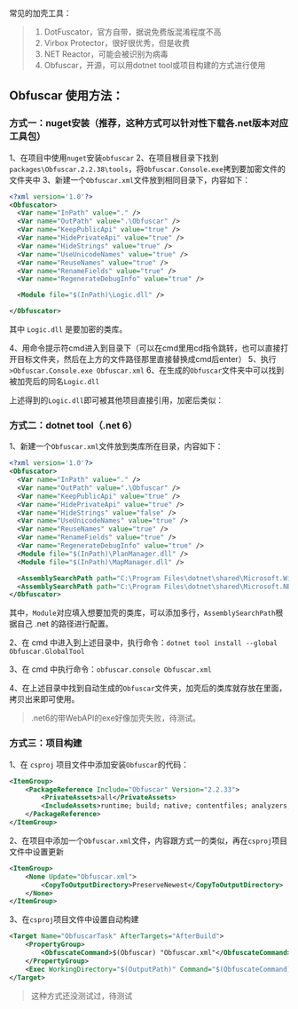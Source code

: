 常见的加壳工具：

> 1. DotFuscator，官方自带，据说免费版混淆程度不高
> 2. Virbox Protector，很好很优秀，但是收费
> 3. NET Reactor，可能会被识别为病毒
> 4. Obfuscar，开源，可以用dotnet tool或项目构建的方式进行使用

## Obfuscar 使用方法：

### 方式一：nuget安装（推荐，这种方式可以针对性下载各.net版本对应工具包）

1、在项目中使用`nuget`安装`obfuscar`
2、在项目根目录下找到`packages\Obfuscar.2.2.38\tools`，将`Obfuscar.Console.exe`拷到要加密文件的文件夹中
3、新建一个`Obfuscar.xml`文件放到相同目录下，内容如下：

``` xml
<?xml version='1.0'?>
<Obfuscator>
  <Var name="InPath" value="." />
  <Var name="OutPath" value=".\Obfuscar" />
  <Var name="KeepPublicApi" value="true" />
  <Var name="HidePrivateApi" value="true" />
  <Var name="HideStrings" value="true" />
  <Var name="UseUnicodeNames" value="true" />
  <Var name="ReuseNames" value="true" />
  <Var name="RenameFields" value="true" />
  <Var name="RegenerateDebugInfo" value="true" />

  <Module file="$(InPath)\Logic.dll" />

</Obfuscator>
```

其中 `Logic.dll` 是要加密的类库。

4、用命令提示符cmd进入到目录下（可以在cmd里用cd指令跳转，也可以直接打开目标文件夹，然后在上方的文件路径那里直接替换成cmd后enter）
5、执行`>Obfuscar.Console.exe Obfuscar.xml`
6、在生成的`Obfuscar`文件夹中可以找到被加壳后的同名`Logic.dll`

上述得到的`Logic.dll`即可被其他项目直接引用，加密后类似：


### 方式二：dotnet tool（.net 6）

1、新建一个`Obfuscar.xml`文件放到类库所在目录，内容如下：

``` xml
<?xml version='1.0'?>
<Obfuscator>
  <Var name="InPath" value="." />
  <Var name="OutPath" value=".\Obfuscar" />
  <Var name="KeepPublicApi" value="true" />
  <Var name="HidePrivateApi" value="true" />
  <Var name="HideStrings" value="false" />
  <Var name="UseUnicodeNames" value="true" />
  <Var name="ReuseNames" value="true" />
  <Var name="RenameFields" value="true" />
  <Var name="RegenerateDebugInfo" value="true" />
  <Module file="$(InPath)\PlanManager.dll" />
  <Module file="$(InPath)\MapManager.dll" />

  <AssemblySearchPath path="C:\Program Files\dotnet\shared\Microsoft.WindowsDesktop.App\6.0.9\" />
  <AssemblySearchPath path="C:\Program Files\dotnet\shared\Microsoft.NETCore.App\6.0.9\" />
</Obfuscator>
```
其中，`Module`对应填入想要加壳的类库，可以添加多行，`AssemblySearchPath`根据自己 .net 的路径进行配置。

2、在 cmd 中进入到上述目录中，执行命令：`dotnet tool install --global Obfuscar.GlobalTool`

3、在 cmd 中执行命令：`obfuscar.console Obfuscar.xml`

4、在上述目录中找到自动生成的`Obfuscar`文件夹，加壳后的类库就存放在里面，拷贝出来即可使用。

> .net6的带WebAPI的exe好像加壳失败，待测试。

### 方式三：项目构建

1、在 `csproj` 项目文件中添加安装`Obfuscar`的代码：

``` xml
<ItemGroup>
    <PackageReference Include="Obfuscar" Version="2.2.33">
        <PrivateAssets>all</PrivateAssets>
        <IncludeAssets>runtime; build; native; contentfiles; analyzers; buildtransitive</IncludeAssets>
    </PackageReference>
</ItemGroup>
```

2、在项目中添加一个`Obfuscar.xml`文件，内容跟方式一的类似，再在`csproj`项目文件中设置更新

``` xml
<ItemGroup>
    <None Update="Obfuscar.xml">
        <CopyToOutputDirectory>PreserveNewest</CopyToOutputDirectory>
    </None>
</ItemGroup>
```
3、在`csproj`项目文件中设置自动构建

``` xml
<Target Name="ObfuscarTask" AfterTargets="AfterBuild">
    <PropertyGroup>
        <ObfuscateCommand>$(Obfuscar) "Obfuscar.xml"</ObfuscateCommand>
    </PropertyGroup>
    <Exec WorkingDirectory="$(OutputPath)" Command="$(ObfuscateCommand)" />
</Target>
```
> 这种方式还没测试过，待测试

